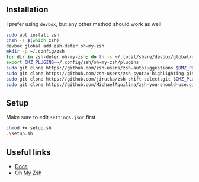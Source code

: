 ## Installation
I prefer using `devbox`, but any other method should work as well
```zsh
sudo apt install zsh
chsh -s $(which zsh)
devbox global add zsh-defer oh-my-zsh
mkdir -p ~/.config/zsh
for dir in zsh-defer oh-my-zsh; do ln -s ~/.local/share/devbox/global/default/.devbox/nix/profile/default/share/$dir ~/.config/zsh/; done
export OMZ_PLUGINS=~/.config/zsh/oh-my-zsh/plugins
sudo git clone https://github.com/zsh-users/zsh-autosuggestions $OMZ_PLUGINS/zsh-autosuggestions
sudo git clone https://github.com/zsh-users/zsh-syntax-highlighting.git $OMZ_PLUGINS/zsh-syntax-highlighting
sudo git clone https://github.com/jirutka/zsh-shift-select.git $OMZ_PLUGINS/zsh-shift-select
sudo git clone https://github.com/MichaelAquilina/zsh-you-should-use.git $OMZ_PLUGINS/you-should-use
```

## Setup
Make sure to edit `settings.json` first
```zsh
chmod +x setup.sh
.\setup.sh
```

## Useful links
- [Docs](https://www.zsh.org/)
- [Oh My Zsh](https://ohmyz.sh/)
